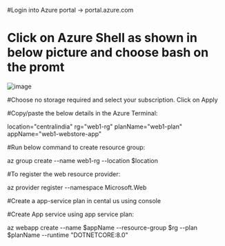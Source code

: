 #Login into Azure portal -> portal.azure.com
# Click on Azure Shell as shown in below picture and choose bash on the promt
![image](https://github.com/user-attachments/assets/12c14a7c-7b36-4bf8-9f29-592f446354ac)

#Choose no storage required and select your subscription. Click on Apply

#Copy/paste the below details in the Azure Terminal: 

  location="centralindia"
  rg="web1-rg"
  planName="web1-plan"
  appName="web1-webstore-app"

#Run below command to create resource group:

  az group create --name web1-rg --location $location

#To register the web resource provider:

  az provider register --namespace Microsoft.Web

#Create a app-service plan in cental us using console

#Create App service using app service plan:

  az webapp create --name $appName --resource-group $rg --plan $planName --runtime "DOTNETCORE:8.0"


